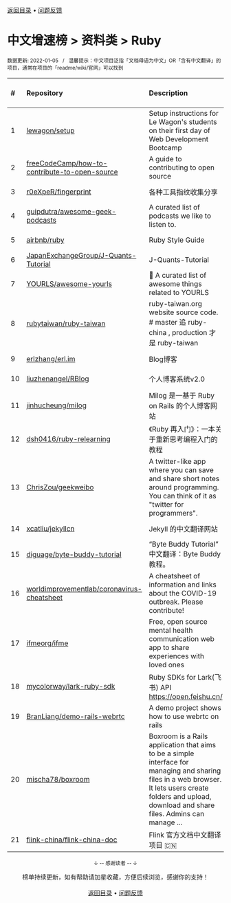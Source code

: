 <a href="https://gitee.com/GrowingGit/GitHub-Chinese-Top-Charts#github中文排行榜">返回目录</a> • <a href="/content/docs/feedback.md">问题反馈</a>

# 中文增速榜 > 资料类 > Ruby
<sub>数据更新: 2022-01-05&nbsp;&nbsp;&nbsp;/&nbsp;&nbsp;&nbsp;温馨提示：中文项目泛指「文档母语为中文」OR「含有中文翻译」的项目，通常在项目的「readme/wiki/官网」可以找到</sub>

|#|Repository|Description|Stars|Average daily growth|Updated|
|:-|:-|:-|:-|:-|:-|
|1|[lewagon/setup](https://gitee.com/lewagon/setup)|Setup instructions for Le Wagon's students on their first day of Web Development Bootcamp|11515|4|2022-01-04|
|2|[freeCodeCamp/how-to-contribute-to-open-source](https://gitee.com/freeCodeCamp/how-to-contribute-to-open-source)|A guide to contributing to open source|5987|3|2022-01-04|
|3|[r0eXpeR/fingerprint](https://gitee.com/r0eXpeR/fingerprint)|各种工具指纹收集分享|197|3|2021-11-03|
|4|[guipdutra/awesome-geek-podcasts](https://gitee.com/guipdutra/awesome-geek-podcasts)|A curated list of podcasts we like to listen to. |1605|1|2021-07-15|
|5|[airbnb/ruby](https://gitee.com/airbnb/ruby)|Ruby Style Guide|3370|1|2021-12-28|
|6|[JapanExchangeGroup/J-Quants-Tutorial](https://gitee.com/JapanExchangeGroup/J-Quants-Tutorial)|J-Quants-Tutorial|106|0|2021-07-27|
|7|[YOURLS/awesome-yourls](https://gitee.com/YOURLS/awesome-yourls)|🎉 A curated list of awesome things related to YOURLS|400|0|2021-12-16|
|8|[rubytaiwan/ruby-taiwan](https://gitee.com/rubytaiwan/ruby-taiwan)|ruby-taiwan.org website source code. # master 追 ruby-china , production 才是 ruby-taiwan|141|0|2021-09-27|
|9|[erlzhang/erl.im](https://gitee.com/erlzhang/erl.im)|Blog博客|9|0|2021-09-27|
|10|[liuzhenangel/RBlog](https://gitee.com/liuzhenangel/RBlog)|个人博客系统v2.0|36|0|2021-10-12|
|11|[jinhucheung/milog](https://gitee.com/jinhucheung/milog)|Milog 是一基于 Ruby on Rails 的个人博客网站|28|0|2021-09-27|
|12|[dsh0416/ruby-relearning](https://gitee.com/dsh0416/ruby-relearning)|《Ruby 再入门》：一本关于重新思考编程入门的教程|97|0|2021-09-28|
|13|[ChrisZou/geekweibo](https://gitee.com/ChrisZou/geekweibo)|A twitter-like app where you can save and share short notes around programming. You can think of it as "twitter for programmers".|43|0|2021-10-26|
|14|[xcatliu/jekyllcn](https://gitee.com/xcatliu/jekyllcn)|Jekyll 的中文翻译网站|447|0|2021-09-02|
|15|[diguage/byte-buddy-tutorial](https://gitee.com/diguage/byte-buddy-tutorial)|“Byte Buddy Tutorial” 中文翻译：Byte Buddy 教程。|77|0|2021-11-16|
|16|[worldimprovementlab/coronavirus-cheatsheet](https://gitee.com/worldimprovementlab/coronavirus-cheatsheet)|A cheatsheet of information and links about the COVID-19 outbreak. Please contribute! |19|0|2021-07-13|
|17|[ifmeorg/ifme](https://gitee.com/ifmeorg/ifme)|Free, open source mental health communication web app to share experiences with loved ones|1244|0|2022-01-02|
|18|[mycolorway/lark-ruby-sdk](https://gitee.com/mycolorway/lark-ruby-sdk)|Ruby SDKs for Lark(飞书) API https://open.feishu.cn/|9|0|2021-10-24|
|19|[BranLiang/demo-rails-webrtc](https://gitee.com/BranLiang/demo-rails-webrtc)|A demo project shows how to use webrtc on rails|19|0|2021-10-12|
|20|[mischa78/boxroom](https://gitee.com/mischa78/boxroom)|Boxroom is a Rails application that aims to be a simple interface for managing and sharing files in a web browser. It lets users create folders and upload, download and share files. Admins can manage  ...|318|0|2021-11-04|
|21|[flink-china/flink-china-doc](https://gitee.com/flink-china/flink-china-doc)|Flink 官方文档中文翻译项目 :cn:|370|0|2021-07-12|

<div align="center">
    <p><sub>↓ -- 感谢读者 -- ↓</sub></p>
    榜单持续更新，如有帮助请加星收藏，方便后续浏览，感谢你的支持！
</div>

<br/>

<div align="center"><a href="https://gitee.com/GrowingGit/GitHub-Chinese-Top-Charts#github中文排行榜">返回目录</a> • <a href="/content/docs/feedback.md">问题反馈</a></div>
